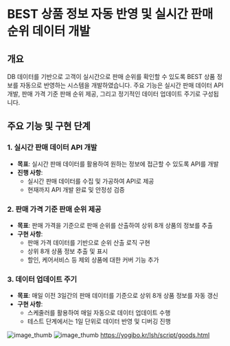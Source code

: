 # BEST 상품 정보 자동 반영 및 실시간 판매 순위 데이터 개발 

## 개요
DB 데이터를 기반으로 고객이 실시간으로 판매 순위를 확인할 수 있도록 BEST 상품 정보를 자동으로 반영하는 시스템을 개발하였습니다. 주요 기능은 실시간 판매 데이터 API 개발, 판매 가격 기준 판매 순위 제공, 그리고 정기적인 데이터 업데이트 주기로 구성됩니다.

## 주요 기능 및 구현 단계

### 1. 실시간 판매 데이터 API 개발
- **목표**: 실시간 판매 데이터를 활용하여 원하는 정보에 접근할 수 있도록 API를 개발
- **진행 사항**:  
  - 실시간 판매 데이터를 수집 및 가공하여 API로 제공
  - 현재까지 API 개발 완료 및 안정성 검증

### 2. 판매 가격 기준 판매 순위 제공
- **목표**: 판매 가격을 기준으로 판매 순위를 산출하여 상위 8개 상품의 정보를 추출
- **구현 사항**:
  - 판매 가격 데이터를 기반으로 순위 산출 로직 구현
  - 상위 8개 상품 정보 추출 및 표시
  - 할인, 케어서비스 등 제외 상품에 대한 커버 기능 추가

### 3. 데이터 업데이트 주기
- **목표**: 매일 이전 3일간의 판매 데이터를 기준으로 상위 8개 상품 정보를 자동 갱신
- **구현 사항**:
  - 스케줄러를 활용하여 매일 자동으로 데이터 업데이트 수행
  - 테스트 단계에서는 1일 단위로 데이터 반영 및 디버깅 진행


![image_thumb](https://github.com/user-attachments/assets/57ea8a28-633a-40f9-a962-556b3cf0db2f)
![image_thumb](https://github.com/user-attachments/assets/76cf5f1d-a529-43a8-8e8c-fc31d4861b1d)
https://yogibo.kr/lsh/script/goods.html 
